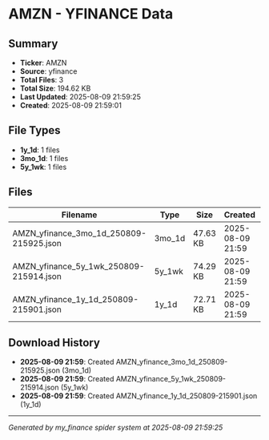 # AMZN - YFINANCE Data

## Summary
- **Ticker**: AMZN
- **Source**: yfinance
- **Total Files**: 3
- **Total Size**: 194.62 KB
- **Last Updated**: 2025-08-09 21:59:25
- **Created**: 2025-08-09 21:59:01

## File Types
- **1y_1d**: 1 files
- **3mo_1d**: 1 files
- **5y_1wk**: 1 files

## Files

| Filename | Type | Size | Created | MD5 Hash |
|----------|------|------|---------|----------|
| AMZN_yfinance_3mo_1d_250809-215925.json | 3mo_1d | 47.63 KB | 2025-08-09 21:59 | `def6ea6a...` |
| AMZN_yfinance_5y_1wk_250809-215914.json | 5y_1wk | 74.29 KB | 2025-08-09 21:59 | `af9e4621...` |
| AMZN_yfinance_1y_1d_250809-215901.json | 1y_1d | 72.71 KB | 2025-08-09 21:59 | `a67d5968...` |

## Download History

- **2025-08-09 21:59**: Created AMZN_yfinance_3mo_1d_250809-215925.json (3mo_1d)
- **2025-08-09 21:59**: Created AMZN_yfinance_5y_1wk_250809-215914.json (5y_1wk)
- **2025-08-09 21:59**: Created AMZN_yfinance_1y_1d_250809-215901.json (1y_1d)

---
*Generated by my_finance spider system at 2025-08-09 21:59:25*
